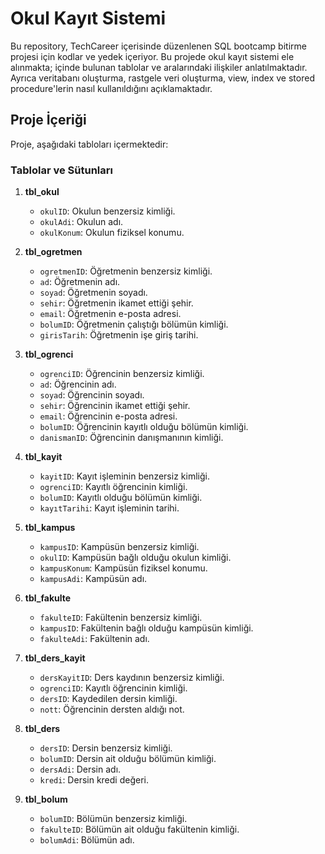 # Okul Kayıt Sistemi

Bu repository, TechCareer içerisinde düzenlenen SQL bootcamp bitirme projesi için kodlar ve yedek içeriyor. Bu projede okul kayıt sistemi ele alınmakta; içinde bulunan tablolar ve aralarındaki ilişkiler anlatılmaktadır. Ayrıca veritabanı oluşturma, rastgele veri oluşturma, view, index ve stored procedure'lerin nasıl kullanıldığını açıklamaktadır.

## Proje İçeriği

Proje, aşağıdaki tabloları içermektedir:

### Tablolar ve Sütunları

1. **tbl_okul**
   - `okulID`: Okulun benzersiz kimliği.
   - `okulAdi`: Okulun adı.
   - `okulKonum`: Okulun fiziksel konumu.

2. **tbl_ogretmen**
   - `ogretmenID`: Öğretmenin benzersiz kimliği.
   - `ad`: Öğretmenin adı.
   - `soyad`: Öğretmenin soyadı.
   - `sehir`: Öğretmenin ikamet ettiği şehir.
   - `email`: Öğretmenin e-posta adresi.
   - `bolumID`: Öğretmenin çalıştığı bölümün kimliği.
   - `girisTarih`: Öğretmenin işe giriş tarihi.

3. **tbl_ogrenci**
   - `ogrenciID`: Öğrencinin benzersiz kimliği.
   - `ad`: Öğrencinin adı.
   - `soyad`: Öğrencinin soyadı.
   - `sehir`: Öğrencinin ikamet ettiği şehir.
   - `email`: Öğrencinin e-posta adresi.
   - `bolumID`: Öğrencinin kayıtlı olduğu bölümün kimliği.
   - `danismanID`: Öğrencinin danışmanının kimliği.

4. **tbl_kayit**
   - `kayitID`: Kayıt işleminin benzersiz kimliği.
   - `ogrenciID`: Kayıtlı öğrencinin kimliği.
   - `bolumID`: Kayıtlı olduğu bölümün kimliği.
   - `kayıtTarihi`: Kayıt işleminin tarihi.

5. **tbl_kampus**
   - `kampusID`: Kampüsün benzersiz kimliği.
   - `okulID`: Kampüsün bağlı olduğu okulun kimliği.
   - `kampusKonum`: Kampüsün fiziksel konumu.
   - `kampusAdi`: Kampüsün adı.

6. **tbl_fakulte**
   - `fakulteID`: Fakültenin benzersiz kimliği.
   - `kampusID`: Fakültenin bağlı olduğu kampüsün kimliği.
   - `fakulteAdi`: Fakültenin adı.

7. **tbl_ders_kayit**
   - `dersKayitID`: Ders kaydının benzersiz kimliği.
   - `ogrenciID`: Kayıtlı öğrencinin kimliği.
   - `dersID`: Kaydedilen dersin kimliği.
   - `nott`: Öğrencinin dersten aldığı not.

8. **tbl_ders**
   - `dersID`: Dersin benzersiz kimliği.
   - `bolumID`: Dersin ait olduğu bölümün kimliği.
   - `dersAdi`: Dersin adı.
   - `kredi`: Dersin kredi değeri.

9. **tbl_bolum**
   - `bolumID`: Bölümün benzersiz kimliği.
   - `fakulteID`: Bölümün ait olduğu fakültenin kimliği.
   - `bolumAdi`: Bölümün adı.
